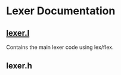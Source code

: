 # Lexer Documentation

## [lexer.l](lexer_l.md)

Contains the main lexer code using lex/flex.

## lexer.h